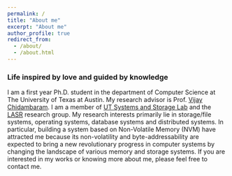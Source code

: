 ```yaml
---
permalink: /
title: "About me"
excerpt: "About me"
author_profile: true
redirect_from: 
  - /about/
  - /about.html
---
```


### Life inspired by love and guided by knowledge

I am a first year Ph.D. student in the department of Computer Science at The University of Texas at Austin. My research advisor is Prof. [Vijay Chidambaram](http://www.cs.utexas.edu/~vijay/). I am a member of [UT Systems and Storage Lab](https://utsaslab.github.io/) and the [LASR](https://www.cs.utexas.edu/lasr/) research group. My research interests primarily lie in storage/file systems, operating systems, database systems and distributed systems. In particular, building a system based on Non-Volatile Memory (NVM) have attracted me because its non-volatility and byte-addressability are expected to bring a new revolutionary progress in computer systems by changing the landscape of various memory and storage systems. If you are interested in my works or knowing more about me, please feel free to contact me.
